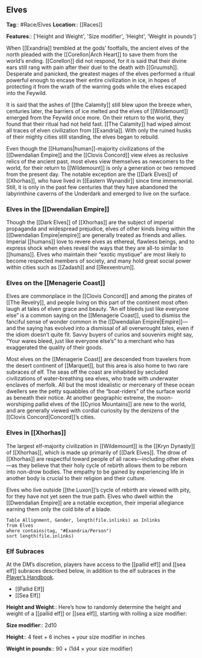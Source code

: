 ## Elves
**Tag**:: #Race/Elves
**Location**:: [[Races]]

**Features**:: ['Height and Weight', 'Size modifier', 'Height', 'Weight in pounds']

When [[Exandria]] trembled at the gods’ footfalls, the ancient elves of the north pleaded with the [[Corellon|Arch Heart]] to save them from the world’s ending. [[Corellon]] did not respond, for it is said that their divine ears still rang with pain after their duel to the death with [[Gruumsh]]. Desperate and panicked, the greatest mages of the elves performed a ritual powerful enough to encase their entire civilization in ice, in hopes of protecting it from the wrath of the warring gods while the elves escaped into the Feywild.

It is said that the ashes of [[the Calamity]] still blew upon the breeze when, centuries later, the barriers of ice melted and the elves of [[Wildemount]] emerged from the Feywild once more. On their return to the world, they found that their ritual had not held fast. [[The Calamity]] had wiped almost all traces of elven civilization from [[Exandria]]. With only the ruined husks of their mighty cities still standing, the elves began to rebuild.

Even though the [[Humans|human]]-majority civilizations of the [[Dwendalian Empire]] and the [[Clovis Concord]] view elves as reclusive relics of the ancient past, most elves view themselves as newcomers to the world, for their return to [[Wildemount]] is only a generation or two removed from the present day. The notable exception are the [[Dark Elves]] of [[Xhorhas]], who have lived in [[Eastern Wynandir]] since time immemorial. Still, it is only in the past few centuries that they have abandoned the labyrinthine caverns of the Underdark and emerged to live on the surface.

### Elves in the [[Dwendalian Empire]]

Though the [[Dark Elves]] of [[Xhorhas]] are the subject of imperial propaganda and widespread prejudice, elves of other kinds living within the [[Dwendalian Empire|empire]] are generally treated as friends and allies. Imperial [[humans]] love to revere elves as ethereal, flawless beings, and to express shock when elves reveal the ways that they are all-to similar to [[humans]]. Elves who maintain their “exotic mystique” are most likely to become respected members of society, and many hold great social power within cities such as [[Zadash]] and [[Rexxentrum]].

### Elves on the [[Menagerie Coast]]

Elves are commonplace in the [[Clovis Concord]] and among the pirates of [[The Revelry]], and people living on this part of the continent most often laugh at tales of elven grace and beauty. “An elf bleeds just like everyone else” is a common saying on the [[Menagerie Coast]], used to dismiss the fanciful sense of wonder common in the [[Dwendalian Empire|Empire]]—and the saying has evolved into a dismissal of all overwrought tales, even if the idiom doesn’t quite fit. Savvy buyers of curios and souvenirs might say, “Your wares bleed, just like everyone else’s” to a merchant who has exaggerated the quality of their goods.

Most elves on the [[Menagerie Coast]] are descended from travelers from the desert continent of [[Marquet]], but this area is also home to two rare subraces of elf. The seas off the coast are inhabited by secluded civilizations of water-breathing sea elves, who trade with underwater enclaves of merfolk. All but the most idealistic or mercenary of these ocean dwellers see the petty squabbles of the “boat-riders” of the surface world as beneath their notice. At another geographic extreme, the moon-worshiping pallid elves of the [[Cyrios Mountains]] are new to the world, and are generally viewed with cordial curiosity by the denizens of the [[Clovis Concord|Concord]]’s cities.

### Elves in [[Xhorhas]]

The largest elf-majority civilization in [[Wildemount]] is the [[Kryn Dynasty]] of [[Xhorhas]], which is made up primarily of [[Dark Elves]]. The drow of [[Xhorhas]] are respectful toward people of all races—including other elves—as they believe that their holy cycle of rebirth allows them to be reborn into non-drow bodies. The empathy to be gained by experiencing life in another body is crucial to their religion and their culture.

Elves who live outside [[the Luxon]]’s cycle of rebirth are viewed with pity, for they have not yet seen the true path. Elves who dwell within the [[Dwendalian Empire]] are a notable exception, their imperial allegiance earning them only the cold bite of a blade.

```dataview
Table Allignment, Gender, length(file.inlinks) as Inlinks
from Elves
where contains(tag, "#Exandria/Person")
sort length(file.inlinks) 
```
### Elf Subraces

At the DM’s discretion, players have access to the [[pallid elf]] and [[sea elf]] subraces described below, in addition to the elf subraces in the [Player’s Handbook](https://www.dndbeyond.com/sources/phb "Player’s Handbook").

- [[Pallid Elf]]
- [[Sea Elf]]

**Height and Weight**:: Here’s how to randomly determine the height and weight of a [[pallid elf]] or [[sea elf]], starting with rolling a size modifier:

**Size modifier**:: 2d10

**Height**:: 4 feet + 6 inches + your size modifier in inches

**Weight in pounds**:: 90 + (1d4 × your size modifier)
